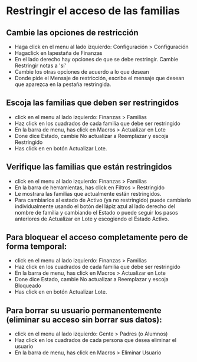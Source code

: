 # Restringir el acceso de las familias

## Cambie las opciones de restricción

- Haga click en el menu al lado izquierdo: Configuración > Configuración
- Hagaclick en lapestaña de Finanzas
- En el lado derecho hay opciones de que se debe restringir. Cambie Restringir notas a 'sí'
- Cambie los otras opciones de acuerdo a lo que desean
- Donde pide el Mensaje de restricción, escriba el mensaje que desean que aparezca en la pestaña restringida.

## Escoja las familias que deben ser restringidos

- click en el menu al lado izquierdo: Finanzas > Familias
- Haz click en los cuadrados de cada familia que debe ser restringido
- En la barra de menu, has click en Macros > Actualizar en Lote
- Done dice Estado, cambie No actualizar a Reemplazar y escoja Restringido
- Has click en en botón Actualizar Lote.

## Verifique las familias que están restringidos
- click en el menu al lado izquierdo: Finanzas > Familias
- En la barra de herramientas, has click en Filtros > Restringido
- Le mostrara las familias que actualmente están restringidos.
- Para cambiarlos al estado de Activo (ya no restringido) puede cambiarlo individualmente usando el botón
  del lápiz azul al lado derecho del nombre de familia y cambiando el Estado o puede seguir los pasos
  anteriores de Actualizar en Lote y escogiendo el Estado Activo.

## Para bloquear el acceso completamente pero de forma temporal:
- click en el menu al lado izquierdo: Finanzas > Familias
- Haz click en los cuadrados de cada familia que debe ser restringido
- En la barra de menu, has click en Macros > Actualizar en Lote
- Done dice Estado, cambie No actualizar a Reemplazar y escoja Bloqueado
- Has click en en botón Actualizar Lote.

## Para borrar su usuario permanentemente (eliminar su acceso sin borrar sus datos):
- click en el menu al lado izquierdo: Gente > Padres (o Alumnos)
- Haz click en los cuadrados de cada persona que desea eliminar el usuario
- En la barra de menu, has click en Macros > Eliminar Usuario
